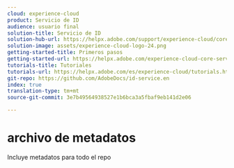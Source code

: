```yaml
---
cloud: experience-cloud
product: Servicio de ID
audience: usuario final
solution-title: Servicio de ID
solution-hub-url: https://helpx.adobe.com/support/experience-cloud/core-services.html
solution-image: assets/experience-cloud-logo-24.png
getting-started-title: Primeros pasos
getting-started-url: https://helpx.adobe.com/experience-cloud-core-services/get-started.html
tutorials-title: Tutoriales
tutorials-url: https://helpx.adobe.com/es/experience-cloud/tutorials.html
git-repo: https://github.com/AdobeDocs/id-service.en
index: true
translation-type: tm+mt
source-git-commit: 3e7b49564938527e1b6bca3a5fbaf9eb141d2e06

---
```



# archivo de metadatos

Incluye metadatos para todo el repo